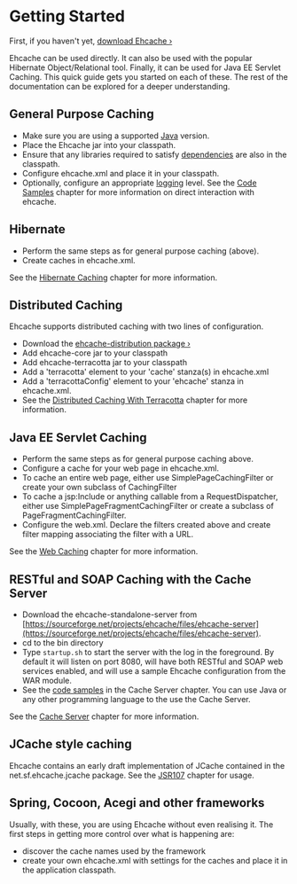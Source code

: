 ---
---
# Getting Started

 

First, if you haven't yet, [download Ehcache&nbsp;&rsaquo;](/downloads)

Ehcache can be used directly. It can also be used with the popular Hibernate Object/Relational tool. Finally, it
can be used for Java EE Servlet Caching.
This quick guide gets you started on each of these. The rest of the documentation can be explored for a deeper
understanding.

## General Purpose Caching

* Make sure you are using a supported [Java](./dependencies#java) version.
* Place the Ehcache jar into your classpath.
* Ensure that any libraries required to satisfy [dependencies](./dependencies) are also in the classpath.
* Configure ehcache.xml and place it in your classpath.
* Optionally, configure an appropriate [logging](./logging) level.
  See the [Code Samples](../recipes) chapter for more information on direct interaction with ehcache.

## Hibernate

* Perform the same steps as for general purpose caching (above).
* Create caches in ehcache.xml.

See the [Hibernate Caching](./hibernate) chapter for more information.

## Distributed Caching

Ehcache supports distributed caching with two lines of configuration. 

* Download the [ehcache-distribution package&nbsp;&rsaquo;](/downloads)
* Add ehcache-core jar to your classpath
* Add ehcache-terracotta jar to your classpath
* Add a 'terracotta' element to your 'cache' stanza(s) in ehcache.xml
* Add a 'terracottaConfig' element to your 'ehcache' stanza in ehcache.xml.
* See the [Distributed Caching With Terracotta](../terracotta/distributed-caching-with-terracotta) chapter for more information.

## Java EE Servlet Caching

* Perform the same steps as for general purpose caching above.
* Configure a cache for your web page in ehcache.xml.
* To cache an entire web page, either use SimplePageCachingFilter or create your own subclass of CachingFilter
* To cache a jsp:Include or anything callable from a RequestDispatcher, either use SimplePageFragmentCachingFilter
or create a subclass of PageFragmentCachingFilter.
* Configure the web.xml. Declare the filters created above and create filter mapping associating the filter with
a URL.

See the [Web Caching](./web-caching) chapter for more information.

## RESTful and SOAP Caching with the Cache Server

* Download the ehcache-standalone-server from [https://sourceforge.net/projects/ehcache/files/ehcache-server](https://sourceforge.net/projects/ehcache/files/ehcache-server).
* cd to the bin directory
* Type `startup.sh` to start the server with the log in the foreground.
  By default it will listen on port 8080,
 will have both RESTful and SOAP web services enabled, and will use a sample Ehcache configuration from the WAR module.
* See the [code samples](./cache-server#restful-code-samples) in the Cache Server chapter. You can use Java or any other programming language to the use the Cache Server.

See the [Cache Server](./cache-server) chapter for more information.

## JCache style caching

Ehcache contains an early draft implementation of JCache contained in the net.sf.ehcache.jcache package.
See the [JSR107](./jsr107) chapter for usage. 

## Spring, Cocoon, Acegi and other frameworks

Usually, with these, you are using Ehcache without even realising it. The first steps in getting more control over what is happening are:

* discover the cache names used by the framework
* create your own ehcache.xml with settings for the caches and place it in the application classpath.
